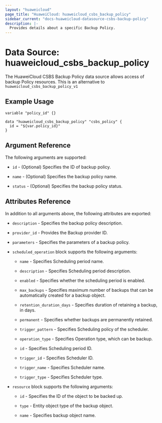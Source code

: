 ```yaml
---
layout: "huaweicloud"
page_title: "HuaweiCloud: huaweicloud_csbs_backup_policy"
sidebar_current: "docs-huaweicloud-datasource-csbs-backup-policy"
description: |-
  Provides details about a specific Backup Policy.
---
```


# Data Source: huaweicloud\_csbs\_backup\_policy

The HuaweiCloud CSBS Backup Policy data source allows access of backup Policy resources.
This is an alternative to `huaweicloud_csbs_backup_policy_v1`

## Example Usage


```hcl
variable "policy_id" {}

data "huaweicloud_csbs_backup_policy" "csbs_policy" {
  id = "${var.policy_id}"
}

```

## Argument Reference
The following arguments are supported:

* `id` - (Optional) Specifies the ID of backup policy.

* `name` - (Optional) Specifies the backup policy name.

* `status` - (Optional) Specifies the backup policy status.

## Attributes Reference

In addition to all arguments above, the following attributes are exported:

* `description` - Specifies the backup policy description.

* `provider_id` - Provides the Backup provider ID.

* `parameters` - Specifies the parameters of a backup policy.

* `scheduled_operation` block supports the following arguments:

    * `name` - Specifies Scheduling period name.
    
    * `description` - Specifies Scheduling period description.

    * `enabled` - Specifies whether the scheduling period is enabled.

    * `max_backups` - Specifies maximum number of backups that can be automatically created for a backup object.

    * `retention_duration_days` - Specifies duration of retaining a backup, in days.

    * `permanent` - Specifies whether backups are permanently retained.

    * `trigger_pattern` - Specifies Scheduling policy of the scheduler.

    * `operation_type` - Specifies Operation type, which can be backup.

    * `id` -  Specifies Scheduling period ID.

    * `trigger_id` -  Specifies Scheduler ID.

    * `trigger_name` -  Specifies Scheduler name.

    * `trigger_type` -  Specifies Scheduler type.

* `resource` block supports the following arguments:

    * `id` - Specifies the ID of the object to be backed up.
    
    * `type` - Entity object type of the backup object. 

    * `name` - Specifies backup object name.
